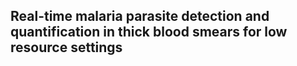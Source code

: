 ## Real-time  malaria parasite detection and  quantification in thick blood smears for low resource settings


